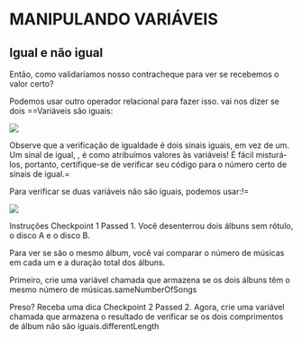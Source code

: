 <h1>MANIPULANDO VARIÁVEIS</h1>

<h2>Igual e não igual</h2>

<p>Então, como validaríamos nosso contracheque para ver se recebemos o valor certo?</p>

<p>Podemos usar outro operador relacional para fazer isso. vai nos dizer se dois ==Variáveis são iguais:</p>

<img src="java1.jpeg">

<p>Observe que a verificação de igualdade é dois sinais iguais, em vez de um. Um sinal de igual, , é como atribuímos valores às variáveis! É fácil misturá-los, portanto, certifique-se de verificar seu código para o número certo de sinais de igual.=
</p>

<p>Para verificar se duas variáveis não são iguais, podemos usar:!=
</p>

<img src="java2.jpeg">

<p>Instruções
Checkpoint 1 Passed
1.
Você desenterrou dois álbuns sem rótulo, o disco A e o disco B.

Para ver se são o mesmo álbum, você vai comparar o número de músicas em cada um e a duração total dos álbuns.

Primeiro, crie uma variável chamada que armazena se os dois álbuns têm o mesmo número de músicas.sameNumberOfSongs


Preso? Receba uma dica
Checkpoint 2 Passed
2.
Agora, crie uma variável chamada que armazena o resultado de verificar se os dois comprimentos de álbum não são iguais.differentLength</p>